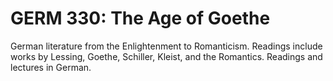 # GERM 330: The Age of Goethe

German literature from the Enlightenment to Romanticism. Readings include works by Lessing, Goethe, Schiller, Kleist, and the Romantics. Readings and lectures in German.